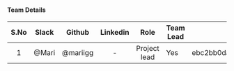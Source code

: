 #### Team Details
| S.No | Slack |   Github  | Linkedin |            Role            | Team Lead |                         Account Number                         |
|:----:|:-----:|:---------:|:--------:|:--------------------------:|-----------|:--------------------------------------------------------------:|
|  1  | @Mari | @mariigg | - | Project lead | Yes |ebc2bb0dabe64ab9d0c94c0cd7a13bf8ab834247588dab18ee8118712370af08|

